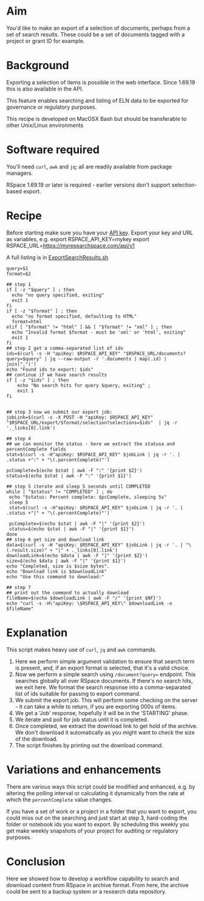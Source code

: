 # Aim

You'd like to make an export of a selection of documents, perhaps from a set of search results.
These could be a set of documents tagged with a project or grant ID for example.

# Background

Exporting a selection of items is possible in the web interface. Since 1.69.19 this is also available in the API.

This feature enables searching and listing of ELN data to be exported for governance or regulatory purposes.

This recipe is developed on MacOSX Bash but should be transferable to other Unix/Linux environments

# Software required

You'll need `curl`, `awk` and `jq`; all are readily available from package managers.

RSpace 1.69.19 or later is required - earlier versions don't support selection-based export.

# Recipe

Before starting make sure you have your [API key](https://researchspace.helpdocs.io/article/v0dxtfvj7u-rspace-api-introduction). Export your key and URL as variables, e.g.
export RSPACE_API_KEY=mykey
export RSPACE_URL=https://myresearchspace.com/api/v1

A full listing is in [ExportSearchResults.sh](ExportSearchResults.sh)

```
query=$1
format=$2

## step 1
if [ -z "$query" ] ; then
  echo "no query specified, exiting"
  exit 1
fi
if [ -z "$format" ] ; then
  echo "no format specified, defaulting to HTML"
  format=html
elif [ "$format" != "html" ] && [ "$format" != "xml" ] ; then
  echo "Invalid format $format - must be 'xml' or 'html', exiting"
  exit 1
fi
## step 2 get a comma-separated list of ids
ids=$(curl -s -H "apiKey: $RSPACE_API_KEY" "$RSPACE_URL/documents?query=$query" | jq --raw-output -r '.documents | map(.id) | join(",")')
echo "Found ids to export: $ids"
## continue if we have search results
if [ -z "$ids" ] ; then
	echo "No search hits for query $query, exiting" ;
	exit 1
fi


## step 3 now we submit our export job:
jobLink=$(curl -s -X POST -H "apiKey: $RSPACE_API_KEY" "$RSPACE_URL/export/$format/selection?selections=$ids"  | jq -r '._links[0].link')

## step 4
## we can monitor the status - here we extract the statusa and percentComplete fields
stat=$(curl -s -H"apiKey: $RSPACE_API_KEY" $jobLink | jq -r '. | .status +":" + "\(.percentComplete)"')

pcComplete=$(echo $stat | awk -F ":" '{print $2}')
status=$(echo $stat | awk -F ":" '{print $1}')

## step 5 iterate and sleep 5 seconds until COMPLETED
while [ "$status" != "COMPLETED" ] ; do
 echo "$status: Percent complete: $pcComplete, sleeping 5s"
 sleep 5
 stat=$(curl -s -H"apiKey: $RSPACE_API_KEY" $jobLink | jq -r '. | .status +"|" + "\(.percentComplete)"')

 pcComplete=$(echo $stat | awk -F "|" '{print $2}')
 status=$(echo $stat | awk -F "|" '{print $1}')
done
## step 6 get size and download link
data=$(curl -s -H "apiKey: $RSPACE_API_KEY" $jobLink | jq -r '. | "\(.result.size)" + "|" + ._links[0].link')
downloadLink=$(echo $data | awk -F "|" '{print $2}')
size=$(echo $data | awk -F "|" '{print $1}')
echo "Completed, size is $size bytes".
echo "Download link is $downloadLink"
echo "Use this command to download:"

## step 7
## print out the command to actually download
fileName=$(echo $downloadLink | awk -F "/" '{print $NF}')
echo "curl -s -H\"apiKey: \$RSPACE_API_KEY\" $downloadLink -o $fileName"
```

# Explanation

This script makes heavy use of `curl`, `jq` and `awk` commands. 

1. Here we perform simple argument validation to ensure that search term is present, and, if an export format is selected, that it's a valid choice.
2. Now we perform a simple search using `/document?query=` endpoint. This searches globally all over RSpace documents. 
If there's no search hits, we exit here. We format the search response into a comma-separated list of ids suitable for passing to export command.
3. We submit the export job. This will perform some checking on the server - it can take a while to return, if you are exporting 000s of items.
4. We get a 'Job' response, hopefully it will be in the 'STARTING' phase.
5. We iterate and poll for job status until it is completed.
6. Once completed, we extract the download link to get hold of the archive. We don't download it automatically as you might want to check the size of the download.
7. The script finishes by printing out the download command.

# Variations and enhancements

There are various ways this script could be modified and enhanced, e.g. by altering the polling interval or calculating it dynamically from the rate at which the `percentComplete` value changes. 

If you have a set of work or a project in a folder that you want to export, you could miss out on the searching and just start at step 3, hard-coding the folder or notebook ids you want to export. By scheduling this weekly you get make weekly snapshots of your project for auditing or regulatory purposes. 

# Conclusion

Here we showed how to develop a workflow capability to search and download content from RSpace in archive format. From here, the archive  could be sent to a backup system or a research data repository.